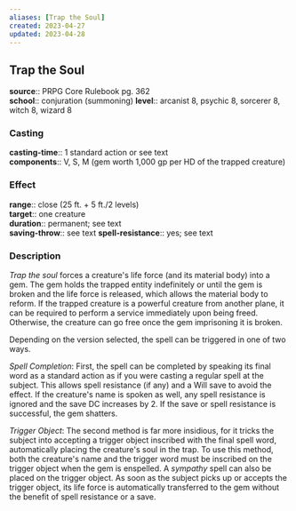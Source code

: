```yaml
---
aliases: [Trap the Soul]
created: 2023-04-27
updated: 2023-04-28
---
```


## Trap the Soul

**source**:: PRPG Core Rulebook pg. 362  
**school**:: conjuration (summoning)
**level**:: arcanist 8, psychic 8, sorcerer 8, witch 8, wizard 8

### Casting

**casting-time**:: 1 standard action or see text  
**components**:: V, S, M (gem worth 1,000 gp per HD of the trapped creature)

### Effect

**range**:: close (25 ft. + 5 ft./2 levels)  
**target**:: one creature  
**duration**:: permanent; see text  
**saving-throw**:: see text
**spell-resistance**:: yes; see text

### Description

*Trap the soul* forces a creature's life force (and its material body) into a gem. The gem holds the trapped entity indefinitely or until the gem is broken and the life force is released, which allows the material body to reform. If the trapped creature is a powerful creature from another plane, it can be required to perform a service immediately upon being freed. Otherwise, the creature can go free once the gem imprisoning it is broken.  
  
Depending on the version selected, the spell can be triggered in one of two ways.  
  
*Spell Completion*: First, the spell can be completed by speaking its final word as a standard action as if you were casting a regular spell at the subject. This allows spell resistance (if any) and a Will save to avoid the effect. If the creature's name is spoken as well, any spell resistance is ignored and the save DC increases by 2. If the save or spell resistance is successful, the gem shatters.  
  
*Trigger Object*: The second method is far more insidious, for it tricks the subject into accepting a trigger object inscribed with the final spell word, automatically placing the creature's soul in the trap. To use this method, both the creature's name and the trigger word must be inscribed on the trigger object when the gem is enspelled. A *sympathy* spell can also be placed on the trigger object. As soon as the subject picks up or accepts the trigger object, its life force is automatically transferred to the gem without the benefit of spell resistance or a save.
